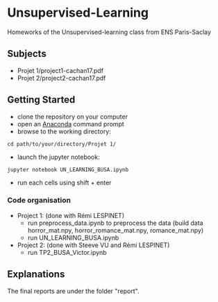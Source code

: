 # Unsupervised-Learning

Homeworks of the Unsupervised-learning class from ENS Paris-Saclay

## Subjects
+ Projet 1/project1-cachan17.pdf
+ Projet 2/project2-cachan17.pdf

## Getting Started
+ clone the repository on your computer
+ open an [Anaconda](https://www.anaconda.com/download/) command prompt
+ browse to the working directory:
```{r, engine='bash', count_lines}
cd path/to/your/directory/Projet 1/
```
+ launch the jupyter notebook:
```{r, engine='bash', count_lines}
jupyter notebook UN_LEARNING_BUSA.ipynb
```
+ run each cells using shift + enter

### Code organisation
- Project 1: (done with Rémi LESPINET)
  + run preprocess_data.ipynb to preprocess the data (build data horror_mat.npy, horror_romance_mat.npy, romance_mat.npy)
  + run UN_LEARNING_BUSA.ipynb
- Project 2: (done with Steeve VU and Rémi LESPINET)
  + run TP2_BUSA_Victor.ipynb

## Explanations
The final reports are under the folder "report". 

